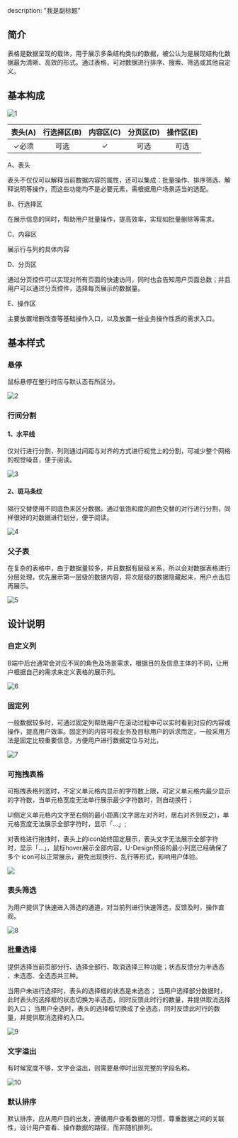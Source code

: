 description: "我是副标题"

<!--副标题具体写法见源代码模式-->

## 简介

表格是数据呈现的载体，用于展示多条结构类似的数据，被公认为是展现结构化数据最为清晰、高效的形式。通过表格，可对数据进行排序、搜索、筛选或其他自定义。



## 基本构成
![1](../../../images/table/1-8774978.png)

| 表头(A) | 行选择区(B) | 内容区(C) | 分页区(D) | 操作区(E) |
| :-----: | :---------: | :-------: | :-------: | :-------: |
|  ✓必须  |    可选     |     ✓     |   可选    |   可选    |

A、表头

表头不仅仅可以解释当前数据内容的属性，还可以集成：批量操作、排序筛选、解释说明等操作，而这些功能均不是必要元素，需根据用户场景适当的选配。

B、行选择区

在展示信息的同时，帮助用户批量操作，提高效率，实现如批量删除等需求。

C、内容区

展示行与列的具体内容

D、分页区

通过分页控件可以实现对所有页面的快速访问，同时也会告知用户页面总数；并且用户可以通过分页控件，选择每页展示的数据量。

E、操作区

主要放置增删改查等基础操作入口，以及放置一些业务操作性质的需求入口。




## 基本样式
### 悬停

鼠标悬停在整行时应与默认态有所区分。

![2](../../../images/table/2-8778714.png)

### 行间分割

#### 1、水平线

仅对行进行分割，列则通过间距与对齐的方式进行视觉上的分割，可减少整个网格的视觉噪音，便于阅读。

![3](../../../images/table/3-8778857.png)

#### 2、斑马条纹

隔行交替使用不同底色来区分数据。通过低饱和度的颜色交替的对行进行分割，同样很好的对数据进行划分，便于阅读。

![4](../../../images/table/4-8778909.png)



### 父子表

在复杂的表格中，由于数据量较多，并且数据有层级关系，所以会对数据表格进行分层处理，优先展示第一层级的数据内容，将次层级的数据隐藏起来，用户点击后再展示。

![5](../../../images/table/5-8781078.png)




## 设计说明


### 自定义列

B端中后台通常会对应不同的角色及场景需求，根据目的及信息主体的不同，让用户根据自己的需求来定义表格的展示列。

![6](../../../images/table/6-8782149.png)

### 固定列

一般数据较多时，可通过固定列帮助用户在滚动过程中可以实时看到对应的内容或操作，提高用户效率。固定列的内容可视业务及目标用户的诉求而定，一般采用方法是固定比较重要信息，方便用户进行数据定位与对比，

![7](../../../images/table/7-8782376.png)

### 可拖拽表格
可拖拽表格列宽时，不定义单元格内显示的字符数上限，可定义单元格内最少显示的字符数，当单元格宽度无法单行展示最少字符数时，则自动换行；

UI侧定义单元格内文字至右侧的最小距离(文字居左对齐时，居右对齐则反之)，单元格宽度无法展示全部字符时，显示「…」;

对表格进行拖拽时，表头上的icon始终固定展示，表头文字无法展示全部字符时，显示「…」，鼠标hover展示全部内容，U-Design预设的最小列宽已经确保了多个 icon可以正常展示，避免出现换行、乱行等形式，影响用户体验。

![](../../../images/Cascader/descriptions_01.png)




### 表头筛选

为用户提供了快速进入筛选的通道，对当前列进行快速筛选，反馈及时，操作直观。

![8](../../../images/table/8-8783074.png)




### 批量选择

提供选择当前页部分行、选择全部行、取消选择三种功能；状态反馈分为半选态 、未选态、全选态共三种。

当用户未进行选择时，表头的选择框的状态是未选态；
当用户选择部分数据时，此时表头的选择框的状态切换为半选态，同时反馈此时行的数量，并提供取消选择的入口；
当用户全选时，表头的选择框切换成了全选态，同时反馈此时行的数量，并提供取消选择的入口。

![9](../../../images/table/9-8783460.png)



### 文字溢出

有时候宽度不够，文字会溢出，则需要悬停时出现完整的字段名称。

![10](../../../images/table/10-8787462.png)

### 默认排序

默认排序，应从用户目的出发，遵循用户查看数据的习惯，尊重数据之间的关联性，设计用户查看、操作数据的路径，而非随机排列。




<!--

## 主题

| 内容 | 值           | 默认值  |
| :--- | :----------- | :------ |
| icon | icon/nothing | nothing |
| icon | icon/nothing | nothing |


## 相关文档

1. [Tag 标签](https://www.ucloud.cn)
2. [Notice 提示](https://www.ucloud.cn)

-->

